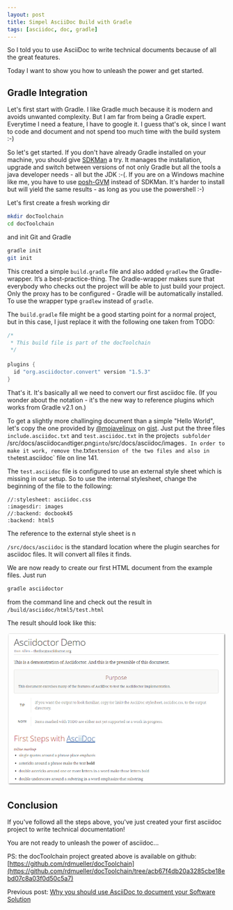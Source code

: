 ```yaml
---
layout: post
title: Simpel AsciiDoc Build with Gradle
tags: [asciidoc, doc, gradle]
---
```


So I told you to use AsciiDoc to write technical documents because of all the great features.

Today I want to show you how to unleash the power and get started.

## Gradle Integration

Let's first start with Gradle. I like Gradle much because it is modern and avoids unwanted complexity. But I am far from being a Gradle expert. Everytime I need a feature, I have to google it. I guess that's ok, since I want to code and document and not spend too much time with the build system :-)

So let's get started. If you don't have already Gradle installed on your machine, you should give [SDKMan](http://sdkman.io) a try. It manages the installation, upgrade and switch between versions of not only Gradle but all the tools a java developer needs - all but the JDK :-(. If you are on a Windows machine like me, you have to use [posh-GVM](https://github.com/flofreud/posh-gvm) instead of SDKMan. It's harder to install but will yield the same results - as long as you use the powershell :-)

Let's first create a fresh working dir

``` bash
mkdir docToolchain
cd docToolchain
``` 

and init Git and Gradle

``` bash
gradle init
git init
``` 

This created a simple `build.gradle` file and also added `gradlew` the Gradle-wrapper. It’s a best-practice-thing. The Gradle-wrapper makes sure that everybody who checks out the project will be able to just build your project. Only the proxy has to be configured - Gradle will be automatically installed. To use the wrapper type `gradlew` instead of `gradle`.

The `build.gradle` file might be a good starting point for a normal project, but in this case, I just replace it with the following one taken from TODO:

``` java
/*
 * This build file is part of the docToolchain
 */

plugins {
  id "org.asciidoctor.convert" version "1.5.3"
}
``` 

That's it. It's basically all we need to convert our first asciidoc file. (If you wonder about the notation - it's the new way to reference plugins which works from Gradle v2.1 on.)

To get a slightly more challinging document than a simple "Hello World", let's copy the one provided by [@mojavelinux](https://www.twitter.com/mojavelinux) on  [gist](https://gist.github.com/mojavelinux/4402636). Just put the three files `include.asciidoc.txt` and `test.asciidoc.txt`  in the project`s subfolder `/src/docs/asciidoc` and `tiger.png` into `/src/docs/asciidoc/images` . In order to make it work, remove the `.txt` extension of the two files and also in the `test.asciidoc` file on line 141.

The `test.asciidoc` file is configured to use an external style sheet which is missing in our setup. So to use the internal stylesheet, change the beginning of the file to the following:

``` 
//:stylesheet: asciidoc.css
:imagesdir: images
//:backend: docbook45
:backend: html5
``` 

The reference to the external style sheet is n

`/src/docs/asciidoc` is the standard location where the plugin searches for asciidoc files. It will convert all files it finds.

We are now ready to create our first HTML document from the example files. Just run

``` bash
gradle asciidoctor
``` 

from the command line and check out the result in `/build/asciidoc/html5/test.html` 

The result should look like this:

<div>
<img src="../images/renderedHtml.png" style="max-width: 100%" />
</div>

## Conclusion

If you've followd all the steps above, you've just created your first asciidoc project to write technical documentation! 

You are not ready to unleash the power of asciidoc...

PS: the docToolchain project greated above is available on github: [https://github.com/rdmueller/docToolchain](https://github.com/rdmueller/docToolchain/tree/acb67f4db20a3285cbe18ebd07c8a03f0d50c5a7)

Previous post: [Why you should use AsciiDoc to document your Software Solution](https://rdmueller.github.io/why_asciidoc/)
<!--Next post: [Simpel AsciiDoc Build with Maven](https://rdmueller.github.io/maven_asciidoc_build/)-->


